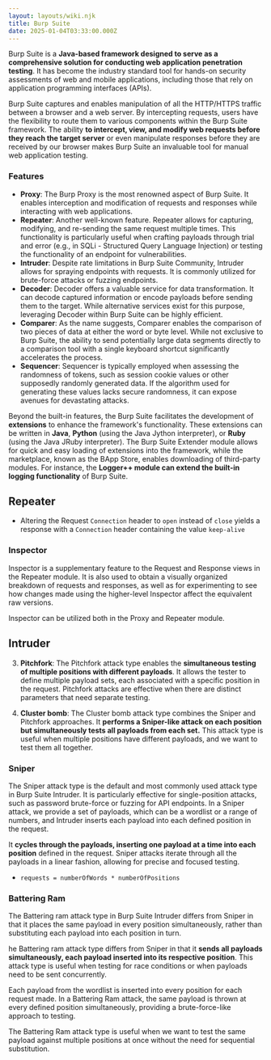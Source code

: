 ```yaml
---
layout: layouts/wiki.njk
title: Burp Suite
date: 2025-01-04T03:33:00.000Z
---
```

Burp Suite is a **Java-based framework designed to serve as a comprehensive solution for conducting web application penetration testing**. It has become the industry standard tool for hands-on security assessments of web and mobile applications, including those that rely on application programming interfaces (APIs).

Burp Suite captures and enables manipulation of all the HTTP/HTTPS traffic between a browser and a web server. By intercepting requests, users have the flexibility to route them to various components within the Burp Suite framework. The ability **to intercept, view, and modify web requests before they reach the target server** or even manipulate responses before they are received by our browser makes Burp Suite an invaluable tool for manual web application testing.

### Features

- **Proxy**: The Burp Proxy is the most renowned aspect of Burp Suite. It enables interception and modification of requests and responses while interacting with web applications.
- **Repeater**: Another well-known feature. Repeater allows for capturing, modifying, and re-sending the same request multiple times. This functionality is particularly useful when crafting payloads through trial and error (e.g., in SQLi - Structured Query Language Injection) or testing the functionality of an endpoint for vulnerabilities.
- **Intruder**: Despite rate limitations in Burp Suite Community, Intruder allows for spraying endpoints with requests. It is commonly utilized for brute-force attacks or fuzzing endpoints.
- **Decoder**: Decoder offers a valuable service for data transformation. It can decode captured information or encode payloads before sending them to the target. While alternative services exist for this purpose, leveraging Decoder within Burp Suite can be highly efficient.
- **Comparer**: As the name suggests, Comparer enables the comparison of two pieces of data at either the word or byte level. While not exclusive to Burp Suite, the ability to send potentially large data segments directly to a comparison tool with a single keyboard shortcut significantly accelerates the process.
- **Sequencer**: Sequencer is typically employed when assessing the randomness of tokens, such as session cookie values or other supposedly randomly generated data. If the algorithm used for generating these values lacks secure randomness, it can expose avenues for devastating attacks.

Beyond the built-in features, the Burp Suite facilitates the development of **extensions** to enhance the framework's functionality. These extensions can be written in **Java**, **Python** (using the Java Jython interpreter), or **Ruby** (using the Java JRuby interpreter). The Burp Suite Extender module allows for quick and easy loading of extensions into the framework, while the marketplace, known as the BApp Store, enables downloading of third-party modules. For instance, the **Logger++ module can extend the built-in logging functionality** of Burp Suite.

## Repeater

- Altering the Request `Connection` header to `open` instead of `close` yields a response with a `Connection` header containing the value `keep-alive`

### Inspector

Inspector is a supplementary feature to the Request and Response views in the Repeater module. It is also used to obtain a visually organized breakdown of requests and responses, as well as for experimenting to see how changes made using the higher-level Inspector affect the equivalent raw versions.

Inspector can be utilized both in the Proxy and Repeater module.

## Intruder

3. **Pitchfork**: The Pitchfork attack type enables the **simultaneous testing of multiple positions with different payloads**. It allows the tester to define multiple payload sets, each associated with a specific position in the request. Pitchfork attacks are effective when there are distinct parameters that need separate testing.

4. **Cluster bomb**: The Cluster bomb attack type combines the Sniper and Pitchfork approaches. It **performs a Sniper-like attack on each position but simultaneously tests all payloads from each set.** This attack type is useful when multiple positions have different payloads, and we want to test them all together.

### Sniper

The Sniper attack type is the default and most commonly used attack type in Burp Suite Intruder. It is particularly effective for single-position attacks, such as password brute-force or fuzzing for API endpoints. In a Sniper attack, we provide a set of payloads, which can be a wordlist or a range of numbers, and Intruder inserts each payload into each defined position in the request.

It **cycles through the payloads, inserting one payload at a time into each position** defined in the request. Sniper attacks iterate through all the payloads in a linear fashion, allowing for precise and focused testing.

- `requests = numberOfWords * numberOfPositions`

### Battering Ram

The Battering ram attack type in Burp Suite Intruder differs from Sniper in that it places the same payload in every position simultaneously, rather than substituting each payload into each position in turn.

he Battering ram attack type differs from Sniper in that it **sends all payloads simultaneously, each payload inserted into its respective position**. This attack type is useful when testing for race conditions or when payloads need to be sent concurrently.

Each payload from the wordlist is inserted into every position for each request made. In a Battering Ram attack, the same payload is thrown at every defined position simultaneously, providing a brute-force-like approach to testing.

The Battering Ram attack type is useful when we want to test the same payload against multiple positions at once without the need for sequential substitution.

